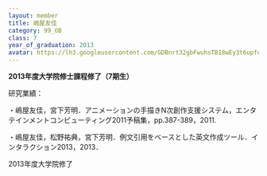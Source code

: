 ```yaml
---
layout: member
title: 嶋屋友佳
category: 99_OB
class: 7
year_of_graduation: 2013
avatar: https://lh3.googleusercontent.com/GDBnrt32gbFwuhsTB18wEy3t6upfqqSwt4dGsWCadtuwwkOykBpwpBU9dGWNeWtbjognWY3FFYsxu55W37P-OU51dhrF8-pt7MMyMsSRlBbrNlWQRaWEdX-5aT0WHAc0Dyk1mxGodTsglMVeYWFQiNEh0Csu3T0dthq2PNNBJqxonrQDT106WCQGd0bMTOO1hVhP_WpCVwG7Na512ShI9sSjj7bgsA_Us5vz6fv4f-Ev38vQKSETQ3Nv2pQ-dlP-uyD676v4D_hvTVHKsYTVkV2ibbtatAn00qQYevfJ5gdwWukVrh8ZprcNeBJqnU95PA7_NJEQ70wbSM-dTN2_ssPdDM9B8e_2a6ePvrlsAbUawBb0P7renG_EHU8MtHS_0RMO2D0NIazUJF-IHQ2RHF56NS84PcU0thTD_cvtd7whwb_mdBX_EYnhlmtfJIt55hQ--Rv0h0S0njwxHLyGNlP9VEiF-1z4Okjlq6ciQCUmZXPBEl58rVpBXDgFwR8LCW40eerfaHGub3OFmhLqsyDd9-rxJpQbng4LWkoVlRyQJM62SeDUVWF9JdjcSKSuwytyKeRq9Dm_4HdNBaHth9PyYP4uucHmDvVSWuFTDMWb2UhIL7W_Wf6YdwLWgwokPBYS5XYKb5iKO5dE7QNUBCV5e5yTPnEkcYoy=p-s300
---
```

**2013年度大学院修士課程修了（7期生）**

研究業績：

・嶋屋友佳，宮下芳明．アニメーションの手描きN次創作支援システム，エンタテインメントコンピューティング2011予稿集，pp.387-389，2011.



・嶋屋友佳，松野祐典，宮下芳明．例文引用をベースとした英文作成ツール．インタラクション2013，2013．



2013年度大学院修了
